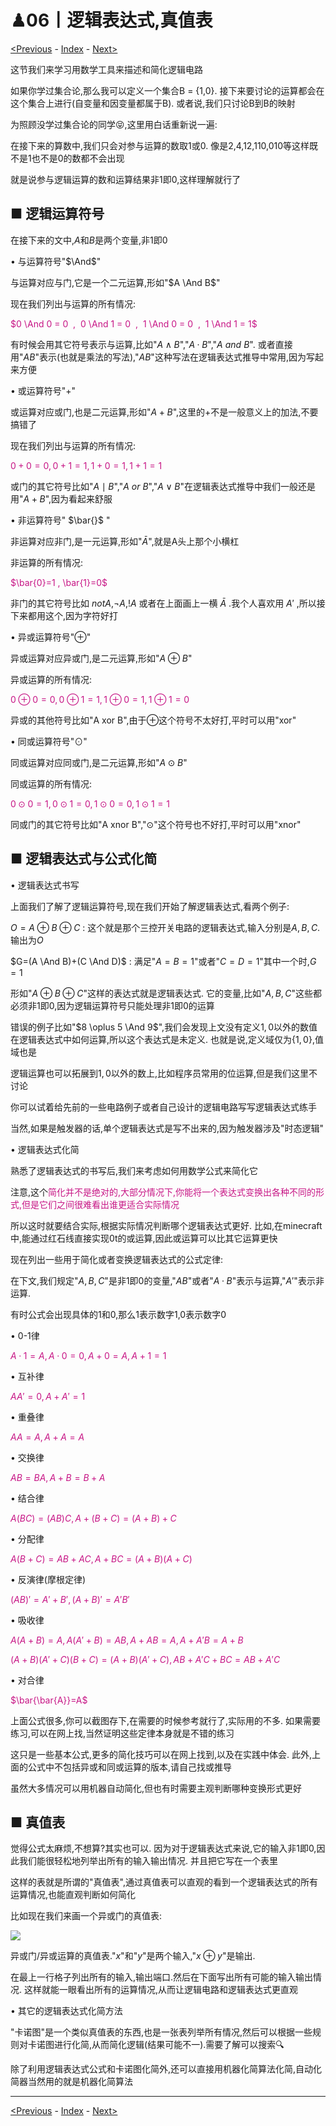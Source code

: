 <script>
MathJax = {
  tex: {
    inlineMath: [['$', '$'], ['\\(', '\\)']]
  }
};
</script>
<script id="MathJax-script" async
  src="https://cdn.jsdelivr.net/npm/mathjax@3/es5/tex-chtml.js">
</script>

# ♟06丨逻辑表达式,真值表

[<Previous](05.md) - [Index](index.md) - [Next>](07.md)

这节我们来学习用数学工具来描述和简化逻辑电路

如果你学过集合论,那么我可以定义一个集合B = {1,0}.
接下来要讨论的运算都会在这个集合上进行(自变量和因变量都属于B).
或者说,我们只讨论B到B的映射

为照顾没学过集合论的同学😝,这里用白话重新说一遍:

在接下来的算数中,我们只会对参与运算的数取1或0.
像是2,4,12,110,010等这样既不是1也不是0的数都不会出现

就是说参与逻辑运算的数和运算结果非1即0,这样理解就行了

## ■ 逻辑运算符号

在接下来的文中,$A$和$B$是两个变量,非$1$即$0$

• 与运算符号"$\And$"

与运算对应与门,它是一个二元运算,形如"$A \And B$"

现在我们列出与运算的所有情况:

<font color=MediumVioletRed>

$0 \And 0 = 0  ,  0 \And 1 = 0  ,  1 \And 0 = 0  ,  1 \And 1 = 1$

</font>

有时候会用其它符号表示与运算,比如"$A \wedge B$","$A·B$","$A\ and\ B$".
或者直接用"$AB$"表示(也就是乘法的写法),"$AB$"这种写法在逻辑表达式推导中常用,因为写起来方便

• 或运算符号"$+$"

或运算对应或门,也是二元运算,形如"$A + B$",这里的+不是一般意义上的加法,不要搞错了

现在我们列出与运算的所有情况:

<font color=MediumVioletRed>

$0+0=0  ,  0+1=1  ,  1+0=1  ,  1+1=1$

</font>

或门的其它符号比如"$A \mid B$","$A\ or\  B$","$A \vee B$"在逻辑表达式推导中我们一般还是用"$A + B$",因为看起来舒服

• 非运算符号" $\bar{}$ "

非运算对应非门,是一元运算,形如"$\bar{A}$",就是A头上那个小横杠

非运算的所有情况:

<font color=MediumVioletRed>

$\bar{0}=1 , \bar{1}=0$

</font>

非门的其它符号比如 $not A$,$¬A$,$!A$ 或者在上面画上一横 $\bar{A}$ .我个人喜欢用 $A'$ ,所以接下来都用这个,因为字符好打

• 异或运算符号"$\oplus$"

异或运算对应异或门,是二元运算,形如"$A \oplus B$"

异或运算的所有情况:

<font color=MediumVioletRed>

$0\oplus0=0  ,  0\oplus1=1  ,  1\oplus0=1  ,  1\oplus1=0$

</font>

异或的其他符号比如"A xor B",由于$\oplus$这个符号不太好打,平时可以用"xor"

• 同或运算符号"$\odot$"

同或运算对应同或门,是二元运算,形如"$A \odot B$"

同或运算的所有情况:

<font color=MediumVioletRed>

$0\odot0=1  ,  0\odot1=0  ,  1\odot0=0  ,  1\odot1=1$

</font>

同或门的其它符号比如"A xnor B","$\odot$"这个符号也不好打,平时可以用"xnor"

## ■ 逻辑表达式与公式化简

• 逻辑表达式书写

上面我们了解了逻辑运算符号,现在我们开始了解逻辑表达式,看两个例子:

$O=A \oplus B \oplus C$ : 这个就是那个三控开关电路的逻辑表达式,输入分别是$A,B,C$.输出为$O$

$G=(A \And B)+(C \And D)$ : 满足"$A=B=1$"或者"$C=D=1$"其中一个时,$G=1$

形如"$A \oplus B \oplus C$"这样的表达式就是逻辑表达式.
它的变量,比如"$A,B,C$"这些都必须非$1$即$0$,因为逻辑运算符号只能处理非$1$即$0$的运算

错误的例子比如"$8 \oplus 5 \And 9$",我们会发现上文没有定义$1,0$以外的数值在逻辑表达式中如何运算,所以这个表达式是未定义.
也就是说,定义域仅为$\{1,0\}$,值域也是

逻辑运算也可以拓展到$1,0$以外的数上,比如程序员常用的位运算,但是我们这里不讨论

你可以试着给先前的一些电路例子或者自己设计的逻辑电路写写逻辑表达式练手

当然,如果是触发器的话,单个逻辑表达式是写不出来的,因为触发器涉及"时态逻辑"

• 逻辑表达式化简

熟悉了逻辑表达式的书写后,我们来考虑如何用数学公式来简化它

注意,这个<font color=MediumVioletRed>简化并不是绝对的,大部分情况下,你能将一个表达式变换出各种不同的形式,但是它们之间很难看出谁更适合实际情况</font>

所以这时就要结合实际,根据实际情况判断哪个逻辑表达式更好.
比如,在minecraft中,能通过红石线直接实现$0$t的或运算,因此或运算可以比其它运算更快

现在列出一些用于简化或者变换逻辑表达式的公式定律:

在下文,我们规定"$A,B,C$"是非$1$即$0$的变量,"$AB$"或者"$A·B$"表示与运算,"$A'$"表示非运算.

有时公式会出现具体的$1$和$0$,那么$1$表示数字$1$,$0$表示数字$0$

• 0-1律

<font color=MediumVioletRed>

$A·1=A  ,  A·0=0  ,  A+0=A  ,  A+1=1$

</font>

• 互补律

<font color=MediumVioletRed>

$AA'=0  ,  A+A'=1$

</font>

• 重叠律

<font color=MediumVioletRed>

$AA=A  ,  A+A=A$

</font>

• 交换律

<font color=MediumVioletRed>

$AB=BA  ,  A+B=B+A$

</font>

• 结合律

<font color=MediumVioletRed>

$A(BC)=(AB)C  ,  A+(B+C)=(A+B)+C$

</font>

• 分配律

<font color=MediumVioletRed>

$A(B+C)=AB+AC  ,  A+BC=(A+B)(A+C)$

</font>

• 反演律(摩根定律)

<font color=MediumVioletRed>

$(AB)'=A'+B'  ,  (A+B)'=A'B'$

</font>

• 吸收律

<font color=MediumVioletRed>

$A(A+B)=A  ,  A(A'+B)=AB  ,  A+AB=A  ,  A+A'B=A+B$

$(A+B)(A'+C)(B+C)=(A+B)(A'+C)  ,  AB+A'C+BC=AB+A'C$

</font>

• 对合律

<font color=MediumVioletRed>

$\bar{\bar{A}}=A$

</font>

上面公式很多,你可以截图存下,在需要的时候参考就行了,实际用的不多.
如果需要练习,可以在网上找,当然证明这些定律本身就是不错的练习

这只是一些基本公式,更多的简化技巧可以在网上找到,以及在实践中体会.
此外,上面的公式中不包括异或和同或运算的版本,请自己找或推导

虽然大多情况可以用机器自动简化,但也有时需要主观判断哪种变换形式更好

## ■ 真值表

觉得公式太麻烦,不想算?其实也可以.
因为对于逻辑表达式来说,它的输入非1即0,因此我们能很轻松地列举出所有的输入输出情况.
并且把它写在一个表里

这样的表就是所谓的"真值表",通过真值表可以直观的看到一个逻辑表达式的所有运算情况,也能直观判断如何简化

比如现在我们来画一个异或门的真值表:

<img src="https://i0.hdslb.com/bfs/article/e985043ada6d331f87e9c450e73b2cc572f4b10a.jpg@!web-article-pic.avif"/>

异或门/异或运算的真值表."$x$"和"$y$"是两个输入,"$x \oplus y$"是输出.

在最上一行格子列出所有的输入,输出端口.然后在下面写出所有可能的输入输出情况.
这样就能一眼看出所有的运算情况,从而让逻辑电路和逻辑表达式更直观

• 其它的逻辑表达式化简方法

"卡诺图"是一个类似真值表的东西,也是一张表列举所有情况,然后可以根据一些规则对卡诺图进行化简,从而简化逻辑(结果可能不一).需要了解可以搜索🔍

除了利用逻辑表达式公式和卡诺图化简外,还可以直接用机器化简算法化简,自动化简器当然用的就是机器化简算法

---

[<Previous](05.md) - [Index](index.md) - [Next>](07.md)